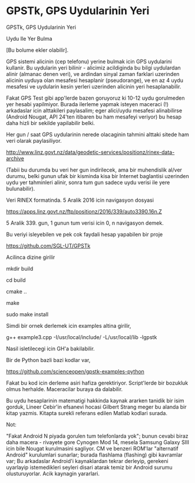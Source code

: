# GPSTk, GPS Uydularinin Yeri


GPSTk, GPS Uydularinin Yeri




Uydu Ile Yer Bulma

[Bu bolume ekler olabilir].

GPS sistemi alicinin (cep telefonu) yerine bulmak icin GPS uydularini kullanir. Bu uydularin yeri bilinir - alicimiz acildiginda bu bilgi uydulardan alinir (almanac denen veri), ve ardindan sinyal zaman farklari uzerinden alicinin uyduya olan mesafesi hesaplanir (pseudorange), ve en az 4 uydu mesafesi ve uydularin kesin yerleri uzerinden alicinin yeri hesaplanabilir.

Fakat GPS Test gibi app'lerde bazen goruyoruz ki 10-12 uydu gorulmeden yer hesabi yapilmiyor. Burada ilerleme yapmak isteyen maceraci (!) arkadaslar icin alttakileri paylasalim; eger alici/uydu mesafesi alinabilirse (Android Nougat, API 24'ten itibaren bu ham mesafeyi veriyor) bu hesap daha hizli bir sekilde yapilabilir belki.

Her gun / saat GPS uydularinin nerede olacaginin tahmini alttaki sitede ham veri olarak paylasiliyor.

http://www.linz.govt.nz/data/geodetic-services/positionz/rinex-data-archive

(Tabii bu durumda bu veri her gun indirilecek, ama bir muhendislik al/ver durumu, belki gunun ufak bir kisminda kisa bir Internet baglantisi uzerinden uydu yer tahminleri alinir, sonra tum gun sadece uydu verisi ile yere bulunabilir).

Veri RINEX formatinda. 5 Aralik 2016 icin navigasyon dosyasi

https://apps.linz.govt.nz/ftp/positionz/2016/339/auto3390.16n.Z

5 Aralik 339. gun, 1 gunun tum verisi icin 0, n navigasyon demek.

Bu veriyi isleyebilen ve pek cok faydali hesap yapabilen bir proje

https://github.com/SGL-UT/GPSTk



Acilinca dizine girilir



mkdir build

cd build

cmake ..

make

sudo make install



Simdi bir ornek derlemek icin examples altina girilir,



g++ example3.cpp -I/usr/local/include/ -L/usr/local/lib -lgpstk 



Nasil isletilecegi icin GH'a bakilabilir.

Bir de Python bazli bazi kodlar var,




https://github.com/scienceopen/gpstk-examples-python




Fakat bu kod icin derleme asiri hafiza gerektiriyor. Script'lerde bir bozukluk olmus herhalde. Maceracilar buraya da dalabilir.

Bu uydu hesaplarinin matematigi hakkinda kaynak ararken tanidik bir isim gorduk, Lineer Cebir'in efsanevi hocasi Gilbert Strang meger bu alanda bir kitap yazmis. Kitapta surekli referans edilen Matlab kodlari surada.

Not:

"Fakat Android N piyada gorulen tum telefonlarda yok"; bunun cevabi biraz daha macera - rivayete gore Cynogen Mod 14, mesela Samsung Galaxy SIII icin bile Nougat kurulmasini sagliyor. CM ve benzeri ROM'lar "alternatif Android" kurulumlari sunarlar; burada flashlama (flashing) gibi kavramlar var; Bu arkadaslar Android'i kaynaklardan tekrar derleyip, gerekeni uyarlayip istemedikleri seyleri disari atarak temiz bir Android surumu olusturuyorlar. Acik kaynagin yararlari.





